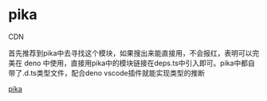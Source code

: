 # pika

CDN

首先推荐到pika中去寻找这个模块，如果搜出来能直接用，不会报红，表明可以完美在 deno 中使用，直接用pika中的模块链接在deps.ts中引入即可。pika中都自带了.d.ts类型文件，配合deno vscode插件就能实现类型的推断

[pika](https://www.pika.dev/)
